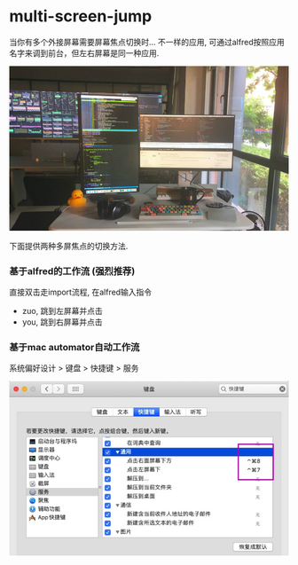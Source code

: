 # multi-screen-jump

当你有多个外接屏幕需要屏幕焦点切换时... 不一样的应用, 可通过alfred按照应用名字来调到前台，但左右屏幕是同一种应用.

![multi-screen](docs/multi-screen.jpg)

下面提供两种多屏焦点的切换方法.

### 基于alfred的工作流 (强烈推荐)

直接双击走import流程, 在alfred输入指令

* zuo, 跳到左屏幕并点击
* you, 跳到右屏幕并点击

### 基于mac automator自动工作流

系统偏好设计 > 键盘 > 快捷键 > 服务

![setting-keyboard-service](docs/service.jpg)
